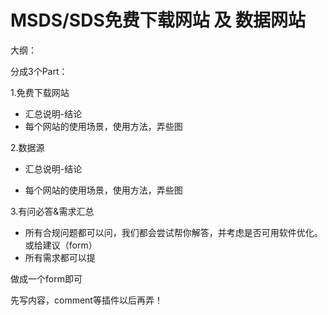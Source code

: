 # MSDS/SDS免费下载网站 及 数据网站

大纲：

分成3个Part：

1.免费下载网站

* 汇总说明-结论
* 每个网站的使用场景，使用方法，弄些图

2.数据源

* 汇总说明-结论

* 每个网站的使用场景，使用方法，弄些图

3.有问必答&需求汇总

* 所有合规问题都可以问，我们都会尝试帮你解答，并考虑是否可用软件优化。或给建议（form）
* 所有需求都可以提

做成一个form即可

先写内容，comment等插件以后再弄！

